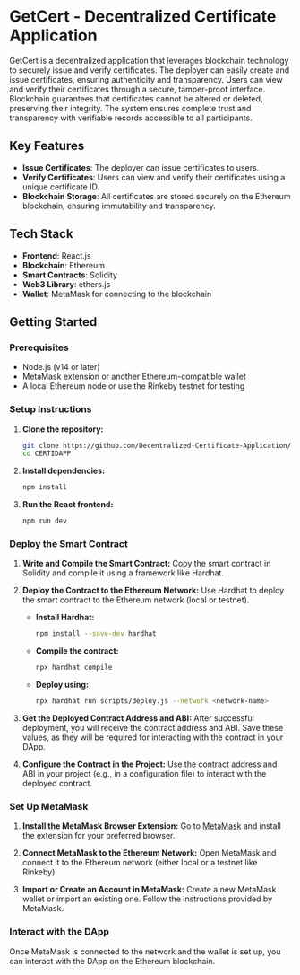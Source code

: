 # GetCert - Decentralized Certificate Application

GetCert is a decentralized application that leverages blockchain technology to securely issue and verify certificates. The deployer can easily create and issue certificates, ensuring authenticity and transparency. Users can view and verify their certificates through a secure, tamper-proof interface. Blockchain guarantees that certificates cannot be altered or deleted, preserving their integrity. The system ensures complete trust and transparency with verifiable records accessible to all participants.

## Key Features
- **Issue Certificates**: The deployer can issue certificates to users.
- **Verify Certificates**: Users can view and verify their certificates using a unique certificate ID.
- **Blockchain Storage**: All certificates are stored securely on the Ethereum blockchain, ensuring immutability and transparency.

## Tech Stack
- **Frontend**: React.js
- **Blockchain**: Ethereum
- **Smart Contracts**: Solidity
- **Web3 Library**: ethers.js
- **Wallet**: MetaMask for connecting to the blockchain

## Getting Started

### Prerequisites
- Node.js (v14 or later)
- MetaMask extension or another Ethereum-compatible wallet
- A local Ethereum node or use the Rinkeby testnet for testing

### Setup Instructions

1. **Clone the repository:**
    ```bash
    git clone https://github.com/Decentralized-Certificate-Application/CERTIDAPP.git
    cd CERTIDAPP
    ```

2. **Install dependencies:**
    ```bash
    npm install
    ```

3. **Run the React frontend:**
    ```bash
    npm run dev
    ```

### Deploy the Smart Contract

1. **Write and Compile the Smart Contract:**
   Copy the smart contract in Solidity and compile it using a framework like Hardhat.

2. **Deploy the Contract to the Ethereum Network:**
   Use Hardhat to deploy the smart contract to the Ethereum network (local or testnet).

   - **Install Hardhat:**
     ```bash
     npm install --save-dev hardhat
     ```

   - **Compile the contract:**
     ```bash
     npx hardhat compile
     ```

   - **Deploy using:**
     ```bash
     npx hardhat run scripts/deploy.js --network <network-name>
     ```

3. **Get the Deployed Contract Address and ABI:**
   After successful deployment, you will receive the contract address and ABI. Save these values, as they will be required for interacting with the contract in your DApp.

4. **Configure the Contract in the Project:**
   Use the contract address and ABI in your project (e.g., in a configuration file) to interact with the deployed contract.

### Set Up MetaMask

1. **Install the MetaMask Browser Extension:**
   Go to [MetaMask](https://metamask.io) and install the extension for your preferred browser.

2. **Connect MetaMask to the Ethereum Network:**
   Open MetaMask and connect it to the Ethereum network (either local or a testnet like Rinkeby).

3. **Import or Create an Account in MetaMask:**
   Create a new MetaMask wallet or import an existing one. Follow the instructions provided by MetaMask.

### Interact with the DApp
Once MetaMask is connected to the network and the wallet is set up, you can interact with the DApp on the Ethereum blockchain.
